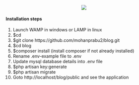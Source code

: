 <p align="center"><img src="https://laravel.com/assets/img/components/logo-laravel.svg"></p>

<h4>Installation steps</h4>
<ol>
  <li>Launch WAMP in windows or LAMP in linux</li>
  <li>$cd <www dir></li>
  <li>$git clone https://github.com/mohanprabu2/blog.git</li>
  <li>$cd blog</li>
  <li>$composer install (install composer if not already installed)</li>
  <li>Rename .env-example file to .env</li>
  <li>Update mysql database details into .env file</li>
  <li>$php artisan key:generate</li>
  <li>$php artisan migrate</li>
  <li>Goto http://localhost/blog/public and see the application</li>
</ol>
